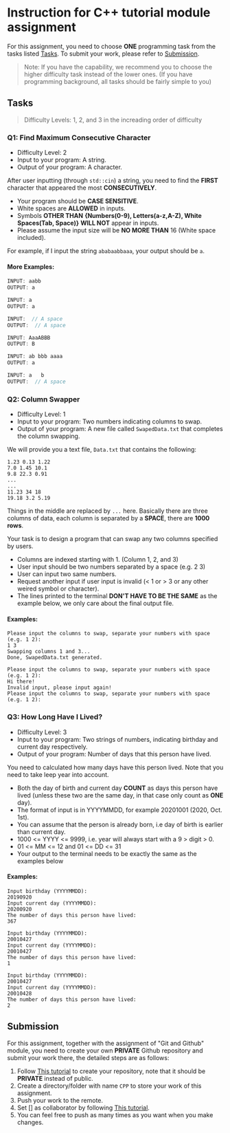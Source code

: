 # Instruction for C++ tutorial module assignment

For this assignment, you need to choose __ONE__ programming task from the tasks listed [Tasks](#tasks). To submit your work, please refer to [Submission](#submission).

> Note: If you have the capability, we recommend you to choose the higher difficulty task instead of the lower ones. (If you have programming background, all tasks should be fairly simple to you)

## Tasks

> Difficulty Levels: 1, 2, and 3 in the increading order of difficulty

### Q1: Find Maximum Consecutive Character
* Difficulty Level: 2
* Input to your program: A string.
* Output of your program: A character.

After user inputting (through `std::cin`) a string, you need to find the __FIRST__ character that appeared the most __CONSECUTIVELY__. 

* Your program should be __CASE SENSITIVE__.  
* White spaces are __ALLOWED__ in inputs.
* Symbols __OTHER THAN__ __{Numbers(0-9), Letters(a-z,A-Z), White Spaces(Tab, Space)}__ __WILL NOT__ appear in inputs.
* Please assume the input size will be __NO MORE THAN__ 16 (White space included).

For example, if I input the string `ababaabbaaa`, your output should be `a`.

#### More Examples:
```c++
INPUT: aabb
OUTPUT: a

INPUT: a
OUTPUT: a

INPUT:  // A space
OUTPUT:  // A space

INPUT: AaaABBB
OUTPUT: B

INPUT: ab bbb aaaa
OUTPUT: a

INPUT: a   b
OUTPUT:  // A space
```

### Q2: Column Swapper
* Difficulty Level: 1
* Input to your program: Two numbers indicating columns to swap.
* Output of your program: A new file called `SwapedData.txt` that completes the column swapping.

We will provide you a text file, `Data.txt` that contains the following:  
```
1.23 0.13 1.22
7.0 1.45 10.1
9.8 22.3 0.91
...
...
11.23 34 18
19.18 3.2 5.19
```
Things in the middle are replaced by `...` here. Basically there are three columns of data, each column is separated by a __SPACE__, there are __1000 rows__. 

Your task is to design a program that can swap any two columns specified by users.

* Columns are indexed starting with 1. (Column 1, 2, and 3)
* User input should be two numbers separated by a space (e.g. 2 3)
* User can input two same numbers.
* Request another input if user input is invalid (< 1 or > 3 or any other weired symbol or character).
* The lines printed to the terminal __DON'T HAVE TO BE THE SAME__ as the example below, we only care about the final output file.

#### Examples:
```
Please input the columns to swap, separate your numbers with space (e.g. 1 2):
1 3
Swapping columns 1 and 3...
Done, SwapedData.txt generated.

Please input the columns to swap, separate your numbers with space (e.g. 1 2):
Hi there!
Invalid input, please input again!
Please input the columns to swap, separate your numbers with space (e.g. 1 2):
```

### Q3: How Long Have I Lived?
* Difficulty Level: 3
* Input to your program: Two strings of numbers, indicating birthday and current day respectively.
* Output of your program: Number of days that this person have lived.

You need to calculated how many days have this person lived. Note that you need to take leep year into account.

* Both the day of birth and current day __COUNT__ as days this person have lived (unless these two are the same day, in that case only count as __ONE__ day).
* The format of input is in YYYYMMDD, for example 20201001 (2020, Oct. 1st).
* You can assume that the person is already born, i.e day of birth is earlier than current day.
* 1000 <= YYYY <= 9999, i.e. year will always start with a 9 > digit > 0.
* 01 <= MM <= 12 and 01 <= DD <= 31
* Your output to the terminal needs to be exactly the same as the examples below

#### Examples:
```
Input birthday (YYYYMMDD):
20190920
Input current day (YYYYMMDD):
20200920
The number of days this person have lived:
367

Input birthday (YYYYMMDD):
20010427
Input current day (YYYYMMDD):
20010427
The number of days this person have lived:
1

Input birthday (YYYYMMDD):
20010427
Input current day (YYYYMMDD):
20010428
The number of days this person have lived:
2
```

## Submission

For this assignment, together with the assignment of "Git and Github" module, you need to create your own __PRIVATE__ Github repository and submit your work there, the detailed steps are as follows:
1. Follow [This tutorial](https://kbroman.org/github_tutorial/pages/init.html) to create your repository, note that it should be __PRIVATE__ instead of public.
2. Create a directory/folder with name `CPP` to store your work of this assignment.
3. Push your work to the remote.
4. Set [] as collaborator by following [This tutorial](https://help.github.jp/enterprise/2.11/user/articles/inviting-collaborators-to-a-personal-repository/).
5. You can feel free to push as many times as you want when you make changes.

